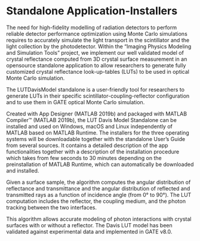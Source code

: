# Standalone Application-Installers
The need for high-fidelity modelling of radiation detectors to perform reliable detector performance optimization using Monte Carlo simulations requires to accurately simulate the light transport in the scintillator and the light collection by the photodetector. Within the “Imaging Physics Modeling and Simulation Tools” project, we implement our well validated model of crystal reflectance computed from 3D crystal surface measurement in an opensource standalone application to allow researchers to generate fully customized crystal reflectance look-up-tables (LUTs) to be used in optical Monte Carlo simulation.

The LUTDavisModel standalone is a user-friendly tool for researchers to generate LUTs in their specific scintillator-coupling-reflector configuration and to use them in GATE optical Monte Carlo simulation.

Created with App Designer (MATLAB 2019b) and packaged with MATLAB Compiler™ (MATLAB 2019b), the LUT Davis Model Standalone can be installed and used on Windows, macOS and Linux independently of MATLAB based on MATLAB Runtime. The installers for the three operating systems will be downloadable together with the standalone User’s Guide from several sources. It contains a detailed description of the app functionalities together with a description of the installation procedure which takes from few seconds to 30 minutes depending on the preinstallation of MATLAB Runtime, which can automatically be downloaded and installed.

Given a surface sample, the algorithm computes the angular distribution of reflectance and transmittance and the angular distribution of reflected and transmitted rays as a function of incidence angle (from 0° to 90°). The LUT computation includes the reflector, the coupling medium, and the photon tracking between the two interfaces. 

This algorithm allows accurate modeling of photon interactions with crystal surfaces with or without a reflector.
The Davis LUT model has been validated against experimental data and implemented in GATE v8.0.
